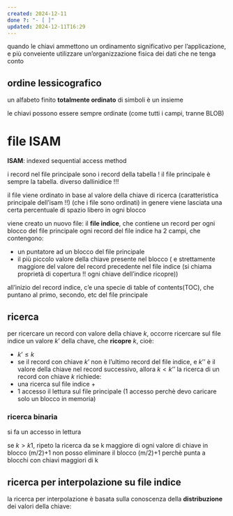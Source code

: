 ```yaml
---
created: 2024-12-11
done ?: "- [ ]"
updated: 2024-12-11T16:29
---
```

quando le chiavi ammettono un ordinamento significativo per l’applicazione, e più conveiente utilizzare un’organizzazione fisica dei dati che ne tenga conto
## ordine lessicografico
un alfabeto finito **totalmente ordinato** di simboli è un insieme 

le chiavi possono essere sempre ordinate (come tutti i campi, tranne BLOB)

# file ISAM
**ISAM**: indexed sequential access method

i record nel file principale sono i record della tabella !
il file principale è sempre la tabella. diverso dallinidice !!!

il file viene ordinato in base al valore della chiave di ricerca (caratteristica principale dell’isam !!) (che i file sono ordinati)
in genere viene lasciata una certa percentuale di spazio libero in ogni blocco

viene creato un nuovo file: il **file indice**, che contiene un record per ogni blocco del file principale
ogni record del file indice ha 2 campi, che contengono:
- un puntatore ad un blocco del file principale
- il più piccolo valore della chiave presente nel blocco ( e strettamente maggiore del valore del record precedente nel file indice (si chiama proprietà di copertura !! ogni chiave dell’indice ricopre))

all’inizio del record indice, c’e una specie di table of contents(TOC), che puntano al primo, secondo, etc del file principale

## ricerca
per ricercare un record con valore della chiave $k$, occorre ricercare sul file indice un valore $k’$ della chave, che **ricopre** $k$, cioè: 
- $k’ ≤ k$
- se il record con chiave $k’$ non è l’ultimo record del file indice, e $k’’$ è il valore della chiave nel record successivo, allora $k < k’’$
la ricerca di un record con chiave $k$ richiede:
- una ricerca sul file indice +
- 1 accesso il lettura sul file principale (1 accesso perchè devo caricare solo un blocco in memoria)
### ricerca binaria
si fa un accesso in lettura

se $k > k1$, ripeto la ricerca da 
se k maggiore di ogni valore di chiave in blocco (m/2)+1 non posso eliminare il blocco (m/2)+1 perchè punta a blocchi con chiavi maggiori di k


## ricerca per interpolazione su file indice
la ricerca per interpolazione è basata sulla conoscenza della **distribuzione** dei valori della chiave: